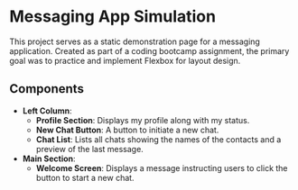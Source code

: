 # Messaging App Simulation

This project serves as a static demonstration page for a messaging application. Created as part of a coding bootcamp assignment, the primary goal was to practice and implement Flexbox for layout design.

## Components
- **Left Column**:
  - **Profile Section**: Displays my profile along with my status.
  - **New Chat Button**: A button to initiate a new chat.
  - **Chat List**: Lists all chats showing the names of the contacts and a preview of the last message.
- **Main Section**:
  - **Welcome Screen**: Displays a message instructing users to click the button to start a new chat.

